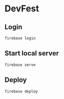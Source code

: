 # DevFest

## Login

`firebase login`

## Start local server

`firebase serve`

## Deploy

`firebase deploy`
